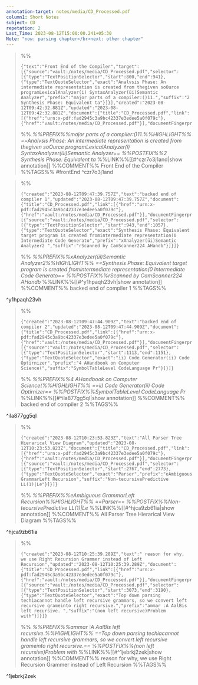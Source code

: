 ```yaml
---
annotation-target: notes/media/CD_Processed.pdf
column1: Short Notes
subject: CD
repetation: 2
Last_Time: 2023-08-12T15:00:00.241+05:30
Note: "now: parsing chapter</br>next: other chapter"
---
```


>%%
>```annotation-json
>{"text":"Front End of the Compiler","target":[{"source":"vault:/notes/media/CD_Processed.pdf","selector":[{"type":"TextPositionSelector","start":800,"end":941},{"type":"TextQuoteSelector","exact":"Analvsis Phase: An intermediate representation is created from thegiven soOurce programLexicalAnalyzer(i) SyntaxAnalyzer(üi)Semantic Analyzer","prefix":"major parts of a compiler:()11.","suffix":"2 Synthesis Phase: Equivalent ta"}]}],"created":"2023-08-12T09:42:32.881Z","updated":"2023-08-12T09:42:32.881Z","document":{"title":"CD_Processed.pdf","link":[{"href":"urn:x-pdf:fad2945c3a9bc42337e3edee5a0f079c"},{"href":"vault:/notes/media/CD_Processed.pdf"}],"documentFingerprint":"fad2945c3a9bc42337e3edee5a0f079c"},"uri":"vault:/notes/media/CD_Processed.pdf"}
>```
>%%
>*%%PREFIX%%major parts of a compiler:()11.%%HIGHLIGHT%% ==Analvsis Phase: An intermediate representation is created from thegiven soOurce programLexicalAnalyzer(i) SyntaxAnalyzer(üi)Semantic Analyzer== %%POSTFIX%%2 Synthesis Phase: Equivalent ta*
>%%LINK%%[[#^czr7o3j1and|show annotation]]
>%%COMMENT%%
>Front End of the Compiler
>%%TAGS%%
>#frontEnd
^czr7o3j1and


>%%
>```annotation-json
>{"created":"2023-08-12T09:47:39.757Z","text":"backed end of compiler 1","updated":"2023-08-12T09:47:39.757Z","document":{"title":"CD_Processed.pdf","link":[{"href":"urn:x-pdf:fad2945c3a9bc42337e3edee5a0f079c"},{"href":"vault:/notes/media/CD_Processed.pdf"}],"documentFingerprint":"fad2945c3a9bc42337e3edee5a0f079c"},"uri":"vault:/notes/media/CD_Processed.pdf","target":[{"source":"vault:/notes/media/CD_Processed.pdf","selector":[{"type":"TextPositionSelector","start":943,"end":1057},{"type":"TextQuoteSelector","exact":"Synthesis Phase: Equivalent target program is created fromintermediate representation(0 Intermediate Code Generato","prefix":"xAnalyzer(üi)Semantic Analyzer2 ","suffix":"rScanned by CamScanner224 AHandb"}]}]}
>```
>%%
>*%%PREFIX%%xAnalyzer(üi)Semantic Analyzer2%%HIGHLIGHT%% ==Synthesis Phase: Equivalent target program is created fromintermediate representation(0 Intermediate Code Generato== %%POSTFIX%%rScanned by CamScanner224 AHandb*
>%%LINK%%[[#^y1hpaqh23vh|show annotation]]
>%%COMMENT%%
>backed end of compiler 1
>%%TAGS%%
>
^y1hpaqh23vh


>%%
>```annotation-json
>{"created":"2023-08-12T09:47:44.909Z","text":"backed end of compiler 2","updated":"2023-08-12T09:47:44.909Z","document":{"title":"CD_Processed.pdf","link":[{"href":"urn:x-pdf:fad2945c3a9bc42337e3edee5a0f079c"},{"href":"vault:/notes/media/CD_Processed.pdf"}],"documentFingerprint":"fad2945c3a9bc42337e3edee5a0f079c"},"uri":"vault:/notes/media/CD_Processed.pdf","target":[{"source":"vault:/notes/media/CD_Processed.pdf","selector":[{"type":"TextPositionSelector","start":1113,"end":1151},{"type":"TextQuoteSelector","exact":"ii) Code Generator(ii) Code Optirnizer","prefix":"4 AHandbook on Computer Science(","suffix":"SymbolTableLevel CodeLanguage Pr"}]}]}
>```
>%%
>*%%PREFIX%%4 AHandbook on Computer Science(%%HIGHLIGHT%% ==ii) Code Generator(ii) Code Optirnizer== %%POSTFIX%%SymbolTableLevel CodeLanguage Pr*
>%%LINK%%[[#^ila877gg5ql|show annotation]]
>%%COMMENT%%
>backed end of compiler 2
>%%TAGS%%
>
^ila877gg5ql


>%%
>```annotation-json
>{"created":"2023-08-12T10:23:53.823Z","text":"All Parser Tree Hierarical View Diagram","updated":"2023-08-12T10:23:53.823Z","document":{"title":"CD_Processed.pdf","link":[{"href":"urn:x-pdf:fad2945c3a9bc42337e3edee5a0f079c"},{"href":"vault:/notes/media/CD_Processed.pdf"}],"documentFingerprint":"fad2945c3a9bc42337e3edee5a0f079c"},"uri":"vault:/notes/media/CD_Processed.pdf","target":[{"source":"vault:/notes/media/CD_Processed.pdf","selector":[{"type":"TextPositionSelector","start":2767,"end":2773},{"type":"TextQuoteSelector","exact":"Parser","prefix":"eAmbiguous GrammarLeft Recursion","suffix":"Non-tecursivePredictive LL(1)|Le"}]}]}
>```
>%%
>*%%PREFIX%%eAmbiguous GrammarLeft Recursion%%HIGHLIGHT%% ==Parser== %%POSTFIX%%Non-tecursivePredictive LL(1)|Le*
>%%LINK%%[[#^hjca9zb61ia|show annotation]]
>%%COMMENT%%
>All Parser Tree Hierarical View Diagram
>%%TAGS%%
>
^hjca9zb61ia


>%%
>```annotation-json
>{"created":"2023-08-12T10:25:39.289Z","text":" reason for why, we use Right Recursion Grammer instead of Left Recursion","updated":"2023-08-12T10:25:39.289Z","document":{"title":"CD_Processed.pdf","link":[{"href":"urn:x-pdf:fad2945c3a9bc42337e3edee5a0f079c"},{"href":"vault:/notes/media/CD_Processed.pdf"}],"documentFingerprint":"fad2945c3a9bc42337e3edee5a0f079c"},"uri":"vault:/notes/media/CD_Processed.pdf","target":[{"source":"vault:/notes/media/CD_Processed.pdf","selector":[{"type":"TextPositionSelector","start":3073,"end":3190},{"type":"TextQuoteSelector","exact":"Top down parsing techiacannot handle left recursive grammars, so we convert left recursive grameinto right recursive.","prefix":"ammar :A AalBis left recursive. ","suffix":"(non left recursive)Problem with"}]}]}
>```
>%%
>*%%PREFIX%%ammar :A AalBis left recursive.%%HIGHLIGHT%% ==Top down parsing techiacannot handle left recursive grammars, so we convert left recursive grameinto right recursive.== %%POSTFIX%%(non left recursive)Problem with*
>%%LINK%%[[#^1jebrkj2zek|show annotation]]
>%%COMMENT%%
> reason for why, we use Right Recursion Grammer instead of Left Recursion
>%%TAGS%%
>
^1jebrkj2zek
